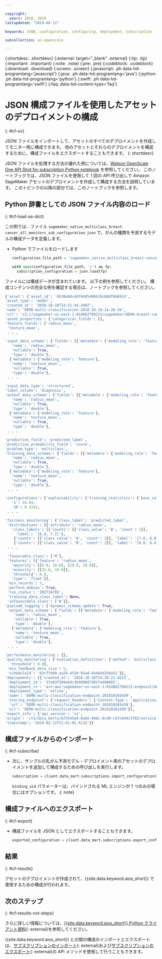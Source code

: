 ```yaml
---

copyright:
  years: 2018, 2019
lastupdated: "2019-06-11"

keywords: JSON, configuration, configuring, deployment, subscription

subcollection: ai-openscale

---
```


{:shortdesc: .shortdesc}
{:external: target="_blank" .external}
{:tip: .tip}
{:important: .important}
{:note: .note}
{:pre: .pre}
{:codeblock: .codeblock}
{:download: .download}
{:screen: .screen}
{:javascript: .ph data-hd-programlang='javascript'}
{:java: .ph data-hd-programlang='java'}
{:python: .ph data-hd-programlang='python'}
{:swift: .ph data-hd-programlang='swift'}
{:faq: data-hd-content-type='faq'}

# JSON 構成ファイルを使用したアセットのデプロイメントの構成
{: #cf-ov}

JSON ファイルをインポートして、アセットのすべてのデプロイメントを作成してモニター用に構成できます。 他のアセットとそれらのデプロイメントを構成するために、構成ファイルをエクスポートすることもできます。
{: shortdesc}

JSON ファイルを処理する方法の優れた例については、[Watson OpenScale One API Shot for subscription Python notebook](https://github.com/pmservice/ai-openscale-tutorials/blob/master/notebooks/Watson%20OpenScale%20One%20API%20Shot%20for%20subscription.ipynb) を参照してください。 このノートブックでは、JSON ファイルを使用して 1 回の API 呼び出しで Amazon SageMaker アセットのデプロイメントを作成して構成する方法を説明しています。 このトピックの以降の部分では、このノートブックを参照します。

## Python 辞書としての JSON ファイル内容のロード
{: #cf-load-as-dict}

この例では、ファイル `sagemaker_native_multiclass_breast-cancer_all_monitors_sub_configuration.json` で、がんの種類を予測するモデルの構成データを定義します。

- Python でファイルをロードします

    ```python
    configuration_file_path = 'sagemaker_native_multiclass_breast-cancer_all_monitors_sub_configuration.json'

  with open(configuration_file_path, 'r') as fp:
      subscription_configuration = json.load(fp)
    ```

ファイルには構成データが含まれています。 以下の例を参照してください。 構成コンテンツの完全な例を確認する場合は、ノートブックを参照してください。

  ```python
  {'asset': {'asset_id': '0530ab0cd4f4dd5486b19c08df8b6914',
  'asset_type': 'model',
  'created_at': '2018-10-10T14:31:44.348Z',
  'name': 'DEMO-multi-classification-2018-10-10-14-26-26',
  'url': 's3://sagemaker-us-east-1-014862798213/sagemaker/DEMO-breast-cancer-prediction/DEMO-multi-classification-2018-10-10-14-26-26/output/model.tar.gz'},
 'asset_properties': {'categorical_fields': [],
  'feature_fields': ['radius_mean',
   'texture_mean',
   . . .

  'input_data_schema': {'fields': [{'metadata': {'modeling_role': 'feature'},
     'name': 'radius_mean',
     'nullable': True,
     'type': 'double'},
    {'metadata': {'modeling_role': 'feature'},
     'name': 'texture_mean',
     'nullable': True,
     'type': 'double'},
   . . .

  'input_data_type': 'structured',
  'label_column': 'diagnosis',
  'output_data_schema': {'fields': [{'metadata': {'modeling_role': 'feature'},
     'name': 'radius_mean',
     'nullable': True,
     'type': 'double'},
    {'metadata': {'modeling_role': 'feature'},
     'name': 'texture_mean',
     'nullable': True,
     'type': 'double'},
   . . .

  'prediction_field': 'predicted_label',
  'prediction_probability_field': 'score',
  'problem_type': 'multiclass',
  'training_data_schema': {'fields': [{'metadata': {'modeling_role': 'feature'},
     'name': 'radius_mean',
     'nullable': True,
     'type': 'double'},
    {'metadata': {'modeling_role': 'feature'},
     'name': 'texture_mean',
     'nullable': True,
     'type': 'double'},
   . . .

 'configurations': {'explainability': {'training_statistics': {'base_values': {'0': 13.37,
     '1': 18.84,
     '10': 0.3242,
   . . .

  'fairness_monitoring': {'class_label': 'predicted_label',
   'distributions': [{'attribute': 'radius_mean',
     'class_labels': [{'counts': [{'class_value': 'B', 'count': 1}],
       'label': '[6.8, 7.2]'},
      {'counts': [{'class_value': 'B', 'count': 3}], 'label': '[7.6, 8.0]'},
      {'counts': [{'class_value': 'B', 'count': 2}], 'label': '[8.0, 8.4]'},
   . . .

   'favourable_class': ['M'],
   'features': [{'feature': 'radius_mean',
     'majority': [[0.0, 10.0], [19.0, 20.0]],
     'minority': [[15.0, 16.0]],
     'threshold': 0.8,
     'type': 'float'}],
   'min_records': 5,
   'perform_debias': True,
   'run_status': 'INITIATED',
   'training_data_class_label': None,
   'unfavourable_class': ['B']},
  'payload_logging': {'dynamic_schema_update': True,
   'output_data_schema': {'fields': [{'metadata': {'modeling_role': 'feature'},
      'name': 'radius_mean',
      'nullable': True,
      'type': 'double'},
     {'metadata': {'modeling_role': 'feature'},
      'name': 'texture_mean',
      'nullable': True,
      'type': 'double'},
   . . .

  'performance_monitoring': {},
  'quality_monitoring': {'evaluation_definition': {'method': 'multiclass',
    'threshold': 0.8},
   'min_feedback_data_size': 5,
   'scheduleId': '63c7f400-aa29-4539-91ad-8a4b9d2b9a51'}},
 'deployments': [{'created_at': '2018-10-10T14:39:21.421Z',
   'deployment_id': '37a83f399e6dc3b9d08d7d01fe690665',
   'deployment_rn': 'arn:aws:sagemaker:us-east-1:014862798213:endpoint/demo-multi-classification-endpoint-201810101439',
   'deployment_type': 'online',
   'name': 'DEMO-multi-classification-endpoint-201810101439',
   'scoring_endpoint': {'request_headers': {'Content-Type': 'application/json'},
    'url': 'DEMO-multi-classification-endpoint-201810101439'},
   'url': 'DEMO-multi-classification-endpoint-201810101439'}],
 'export_info': {'api_version': 'v1',
  'origin': '/v1/data_marts/b73545e6-0a6e-466c-8cd0-c47c044c5702/service_bindings/bf44cc7f-990d-4942-bfc6-cbcf71a1b78c/subscriptions/0530ab0cd4f4dd5486b19c08df8b6914',
  'timestamp': '2019-02-11T11:41:01.613Z'}}
  ```

## 構成ファイルからのインポート
{: #cf-subscribe}

- 次に、サンプルの乳がん予測モデル・デプロイメント用のアセットのデプロイメントを追加して構成するための呼び出しを実行します。

    ```python
    subscription = client.data_mart.subscriptions.import_configuration(binding_uid=binding_uid, configuration_data=subscription_configuration)
    ```

  `binding_uid` パラメーターは、バインドされる ML エンジンが 1 つのみの場合にはオプションです。
  {: note}

## 構成ファイルへのエクスポート
{: #cf-export}

- 構成ファイルを JSON としてエクスポートすることもできます。

    ```python
    exported_configuration = client.data_mart.subscriptions.export_configuration(binding_uid=binding_uid, subscription_uid=subscription.uid)
    ```

## 結果
{: #cf-results}

アセットのデプロイメントが作成されて、{{site.data.keyword.aios_short}} で使用するための構成が行われます。

## 次のステップ
{: #cf-results-nxt-steps}

さらに詳しい情報については、[{{site.data.keyword.aios_short}} Python クライアント資料](http://ai-openscale-python-client-dev.mybluemix.net/#subscriptions){: external}を参照してください。

{{site.data.keyword.aios_short}} との間の構成のインポートとエクスポートは、[サブスクリプションのインポート](https://{DomainName}/apidocs/ai-openscale#import-subscription){: external}および[サブスクリプションのエクスポート](https://{DomainName}/apidocs/ai-openscale#export-subscription){: external}の API メソッドを使用して行うこともできます。
